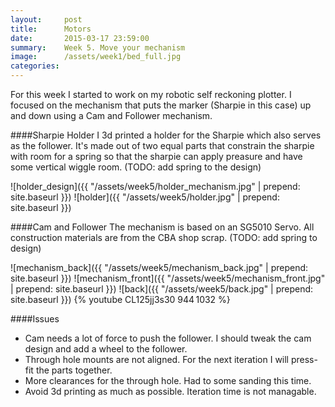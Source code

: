 ```yaml
---
layout:     post
title:      Motors
date:       2015-03-17 23:59:00
summary:    Week 5. Move your mechanism  
image: 	    /assets/week1/bed_full.jpg
categories: 
---
```


For this week I started to work on my robotic self reckoning plotter. I focused on the mechanism that puts the marker (Sharpie in this case) up and down using a Cam and Follower mechanism. 


####Sharpie Holder
I 3d printed a holder for the Sharpie which also serves as the follower. It's made out of two equal parts that constrain the sharpie with room for a spring so that the sharpie can apply preasure and have some vertical wiggle room. (TODO: add spring to the design)

![holder_design]({{ "/assets/week5/holder_mechanism.jpg" | prepend: site.baseurl }})
![holder]({{ "/assets/week5/holder.jpg" | prepend: site.baseurl }})

####Cam and Follower
The mechanism is based on an SG5010 Servo. All construction materials are from the CBA shop scrap. (TODO: add spring to design)

![mechanism_back]({{ "/assets/week5/mechanism_back.jpg" | prepend: site.baseurl }})
![mechanism_front]({{ "/assets/week5/mechanism_front.jpg" | prepend: site.baseurl }})
![back]({{ "/assets/week5/back.jpg" | prepend: site.baseurl }})
{% youtube CL125jj3s30 944 1032 %} 

####Issues
- Cam needs a lot of force to push the follower. I should tweak the cam design and add a wheel to the follower.
- Through hole mounts are not aligned. For the next iteration I will press-fit the parts together.   
- More clearances for the through hole. Had to some sanding this time. 
- Avoid 3d printing as much as possible. Iteration time is not managable. 


